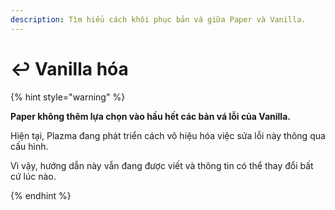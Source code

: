 ```yaml
---
description: Tìm hiểu cách khôi phục bản vá giữa Paper và Vanilla.
---
```


# ↩️ Vanilla hóa

{% hint style="warning" %}

**Paper không thêm lựa chọn vào hầu hết các bản vá lỗi của Vanilla.**

Hiện tại, Plazma đang phát triển cách vô hiệu hóa việc sửa lỗi này thông qua cấu hình.

Vì vậy, hướng dẫn này vẫn đang được viết và thông tin có thể thay đổi bất cứ lúc nào.

{% endhint %}
